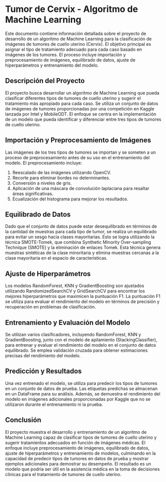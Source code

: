 # Tumor de Cervix - Algoritmo de Machine Learning

Este documento contiene información detallada sobre el proyecto de desarrollo de un algoritmo de Machine Learning para la clasificación de imágenes de tumores de cuello uterino (Cervix). El objetivo principal es asignar el tipo de tratamiento adecuado para cada caso basado en imágenes de los tumores. El proceso incluye importación y preprocesamiento de imágenes, equilibrado de datos, ajuste de hiperparámetros y entrenamiento del modelo.

## Descripción del Proyecto

El proyecto busca desarrollar un algoritmo de Machine Learning que pueda clasificar diferentes tipos de tumores de cuello uterino y sugerir el tratamiento más apropiado para cada caso. Se utiliza un conjunto de datos de imágenes de tumores proporcionadas por una competición en Kaggle lanzada por Intel y MobileODT. El enfoque se centra en la implementación de un modelo que pueda identificar y diferenciar entre tres tipos de tumores de cuello uterino.

## Importación y Preprocesamiento de Imágenes

Las imágenes de los tres tipos de tumores se importan y se someten a un proceso de preprocesamiento antes de su uso en el entrenamiento del modelo. El preprocesamiento incluye:

1. Reescalado de las imágenes utilizando OpenCV.
2. Recorte para eliminar bordes no determinantes.
3. Conversión a niveles de gris.
4. Aplicación de una máscara de convolución laplaciana para resaltar áreas significativas.
5. Ecualización del histograma para mejorar los resultados.

## Equilibrado de Datos

Dado que el conjunto de datos puede estar desequilibrado en términos de la cantidad de muestras para cada tipo de tumor, se realiza un equilibrado para evitar un sesgo hacia clases mayoritarias. Esto se logra utilizando la técnica SMOTE-Tomek, que combina Synthetic Minority Over-sampling Technique (SMOTE) y la eliminación de enlaces Tomek. Esta técnica genera muestras sintéticas de la clase minoritaria y elimina muestras cercanas a la clase mayoritaria en el espacio de características.

## Ajuste de Hiperparámetros

Los modelos RandomForest, KNN y GradientBoosting son ajustados utilizando RandomizedSearchCV y GridSearchCV para encontrar los mejores hiperparámetros que maximicen la puntuación F1. La puntuación F1 se utiliza para evaluar el rendimiento del modelo en términos de precisión y recuperación en problemas de clasificación.

## Entrenamiento y Evaluación del Modelo

Se utilizan varios clasificadores, incluyendo RandomForest, KNN y GradientBoosting, junto con el modelo de apilamiento (StackingClassifier), para entrenar y evaluar el rendimiento del modelo en el conjunto de datos equilibrado. Se emplea validación cruzada para obtener estimaciones precisas del rendimiento del modelo.

## Predicción y Resultados

Una vez entrenado el modelo, se utiliza para predecir los tipos de tumores en un conjunto de datos de prueba. Las etiquetas predichas se almacenan en un DataFrame para su análisis. Además, se demuestra el rendimiento del modelo en imágenes adicionales proporcionadas por Kaggle que no se utilizaron durante el entrenamiento ni la prueba.

## Conclusión

El proyecto muestra el desarrollo y entrenamiento de un algoritmo de Machine Learning capaz de clasificar tipos de tumores de cuello uterino y sugerir tratamientos adecuados en función de imágenes médicas. El enfoque incluye preprocesamiento de imágenes, equilibrado de datos, ajuste de hiperparámetros y entrenamiento de modelos, culminando en la capacidad de predecir tipos de tumores en datos de prueba y mostrar ejemplos adicionales para demostrar su desempeño. El resultado es un modelo que podría ser útil en la asistencia médica en la toma de decisiones clínicas para el tratamiento de tumores de cuello uterino.
